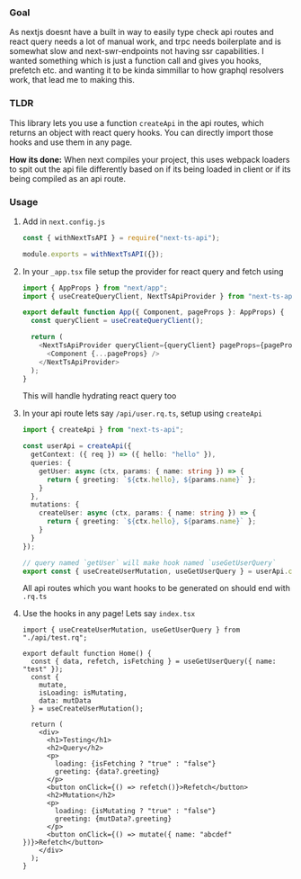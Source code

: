 ### Goal

As nextjs doesnt have a built in way to easily type check api routes and react query needs a lot of manual work, and trpc needs boilerplate and is somewhat slow and next-swr-endpoints not having ssr capabilities. I wanted something which is just a function call and gives you hooks, prefetch etc. and wanting it to be kinda simmillar to how graphql resolvers work, that lead me to making this.

### TLDR

This library lets you use a function `createApi` in the api routes, which returns an object with react query hooks.
You can directly import those hooks and use them in any page.

**How its done:** When next compiles your project, this uses webpack loaders to spit out the api file differently based on if its being loaded in client or if its being compiled as an api route.

### Usage

1. Add in `next.config.js`

   ```js
   const { withNextTsAPI } = require("next-ts-api");

   module.exports = withNextTsAPI({});
   ```

1. In your `_app.tsx` file setup the provider for react query and fetch using

   ```ts
   import { AppProps } from "next/app";
   import { useCreateQueryClient, NextTsApiProvider } from "next-ts-api/client";

   export default function App({ Component, pageProps }: AppProps) {
     const queryClient = useCreateQueryClient();

     return (
       <NextTsApiProvider queryClient={queryClient} pageProps={pageProps}>
         <Component {...pageProps} />
       </NextTsApiProvider>
     );
   }
   ```

   This will handle hydrating react query too

1. In your api route lets say `/api/user.rq.ts`, setup using `createApi`

   ```ts
   import { createApi } from "next-ts-api";

   const userApi = createApi({
     getContext: ({ req }) => ({ hello: "hello" }),
     queries: {
       getUser: async (ctx, params: { name: string }) => {
         return { greeting: `${ctx.hello}, ${params.name}` };
       }
     },
     mutations: {
       createUser: async (ctx, params: { name: string }) => {
         return { greeting: `${ctx.hello}, ${params.name}` };
       }
     }
   });

   // query named `getUser` will make hook named `useGetUserQuery`
   export const { useCreateUserMutation, useGetUserQuery } = userApi.client;
   ```

   All api routes which you want hooks to be generated on should end with `.rq.ts`

1. Use the hooks in any page! Lets say `index.tsx`

   ```tsx
   import { useCreateUserMutation, useGetUserQuery } from "./api/test.rq";

   export default function Home() {
     const { data, refetch, isFetching } = useGetUserQuery({ name: "test" });
     const {
       mutate,
       isLoading: isMutating,
       data: mutData
     } = useCreateUserMutation();

     return (
       <div>
         <h1>Testing</h1>
         <h2>Query</h2>
         <p>
           loading: {isFetching ? "true" : "false"}
           greeting: {data?.greeting}
         </p>
         <button onClick={() => refetch()}>Refetch</button>
         <h2>Mutation</h2>
         <p>
           loading: {isMutating ? "true" : "false"}
           greeting: {mutData?.greeting}
         </p>
         <button onClick={() => mutate({ name: "abcdef" })}>Refetch</button>
       </div>
     );
   }
   ```
